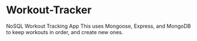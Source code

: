 # Workout-Tracker
NoSQL Workout Tracking App
This uses Mongoose, Express, and MongoDB to keep workouts in order, and create new ones.
